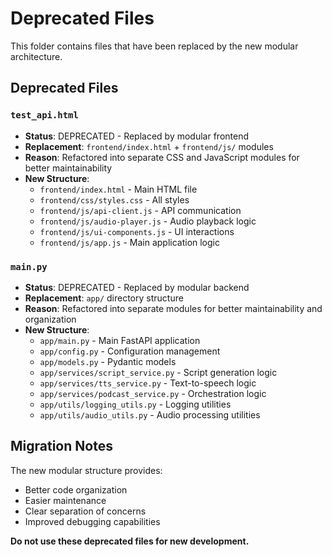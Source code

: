 # Deprecated Files

This folder contains files that have been replaced by the new modular architecture.

## Deprecated Files

### `test_api.html`
- **Status**: DEPRECATED - Replaced by modular frontend
- **Replacement**: `frontend/index.html` + `frontend/js/` modules
- **Reason**: Refactored into separate CSS and JavaScript modules for better maintainability
- **New Structure**:
  - `frontend/index.html` - Main HTML file
  - `frontend/css/styles.css` - All styles
  - `frontend/js/api-client.js` - API communication
  - `frontend/js/audio-player.js` - Audio playback logic
  - `frontend/js/ui-components.js` - UI interactions
  - `frontend/js/app.js` - Main application logic

### `main.py`
- **Status**: DEPRECATED - Replaced by modular backend
- **Replacement**: `app/` directory structure
- **Reason**: Refactored into separate modules for better maintainability and organization
- **New Structure**:
  - `app/main.py` - Main FastAPI application
  - `app/config.py` - Configuration management
  - `app/models.py` - Pydantic models
  - `app/services/script_service.py` - Script generation logic
  - `app/services/tts_service.py` - Text-to-speech logic
  - `app/services/podcast_service.py` - Orchestration logic
  - `app/utils/logging_utils.py` - Logging utilities
  - `app/utils/audio_utils.py` - Audio processing utilities

## Migration Notes

The new modular structure provides:
- Better code organization
- Easier maintenance
- Clear separation of concerns
- Improved debugging capabilities

**Do not use these deprecated files for new development.**
